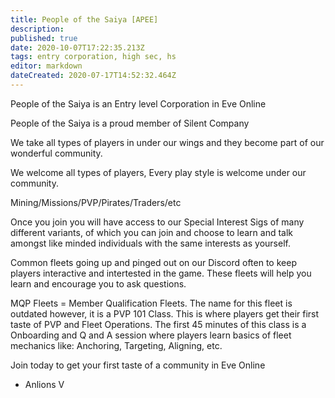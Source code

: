 ```yaml
---
title: People of the Saiya [APEE]
description: 
published: true
date: 2020-10-07T17:22:35.213Z
tags: entry corporation, high sec, hs
editor: markdown
dateCreated: 2020-07-17T14:52:32.464Z
---
```


People of the Saiya is an Entry level Corporation in Eve Online

People of the Saiya is a proud member of Silent Company

We take all types of players in under our wings and they become part of our wonderful community.  

We welcome all types of players, Every play style is welcome under our community. 

Mining/Missions/PVP/Pirates/Traders/etc

Once you join you will have access to our Special Interest Sigs of many different variants, of which you can join and choose to learn and talk amongst like minded individuals with the same interests as yourself.

Common fleets going up and pinged out on our Discord often to keep players interactive and intertested in the game. These fleets will help you learn and encourage you to ask questions.

MQP Fleets = Member Qualification Fleets. The name for this fleet is outdated however, it is a PVP 101 Class. This is where players get their first taste of PVP and Fleet Operations. The first 45 minutes of this class is a Onboarding and Q and A session where players learn basics of fleet mechanics like: Anchoring, Targeting, Aligning, etc.

Join today to get your first taste of a community in Eve Online

- Anlions V


